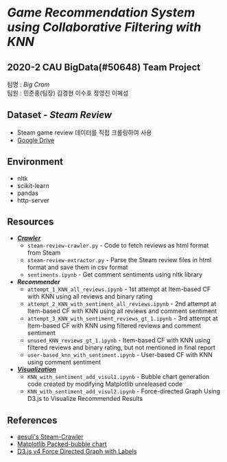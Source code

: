 # _Game Recommendation System using Collaborative Filtering with KNN_

## 2020-2 CAU BigData(#50648) Team Project

팀명 : _Big Cram_  
팀원 : 민준홍(팀장) 김경현 이수호 정영진 이혜성

## Dataset - _Steam Review_

- Steam game review 데이터를 직접 크롤링하여 사용
- [Google Drive](https://drive.google.com/drive/folders/1U18dv0x2KsOGAO5G-iJV8kXzPVpe7ePY?usp=sharing)

## Environment

- nltk
- scikit-learn
- pandas
- http-server

## Resources

- [**_Crawler_**](https://github.com/ddamddi/bigdata/tree/main/Crawler)
  - `steam-review-crawler.py` - Code to fetch reviews as html format from Steam
  - `steam-review-extractor.py` - Parse the Steam review files in html format and save them in csv format
  - `sentiments.ipynb` - Get comment sentiments using nltk library
- **_Recommender_**
  - `attempt_1_KNN_all_reviews.ipynb` - 1st attempt at Item-based CF with KNN using all reviews and binary rating
  - `attempt_2_KNN_with_sentiment_all_reviews.ipynb` - 2nd attempt at Item-based CF with KNN using all reviews and comment sentiment
  - `attempt_3_KNN_with_sentiment_reviews_gt_1.ipynb` - 3rd attempt at Item-based CF with KNN using filtered reviews and comment sentiment
  - `unused_KNN_reviews_gt_1.ipynb` - Item-based CF with KNN using filtered reviews and binary rating, but not mentioned in final report
  - `user-based_knn_with_sentiment.ipynb` - User-based CF with KNN using comment sentiment
- [**_Visualization_**](https://github.com/ddamddi/bigdata/tree/main/Visualization)
  - `KNN_with_sentiment_add_visul1.ipynb` - Bubble chart generation code created by modifying Matplotlib unreleased code
  - `KNN_with_sentiment_add_visul2.ipynb` - Force-directed Graph Using D3.js to Visualize Recommended Results

## References

- [aesuli's Steam-Crawler](https://github.com/aesuli/steam-crawler)
- [Matplotlib Packed-bubble chart](https://matplotlib.org/devdocs/gallery/misc/packed_bubbles.html)
- [D3.js v4 Force Directed Graph with Labels](https://bl.ocks.org/heybignick/3faf257bbbbc7743bb72310d03b86ee8)
